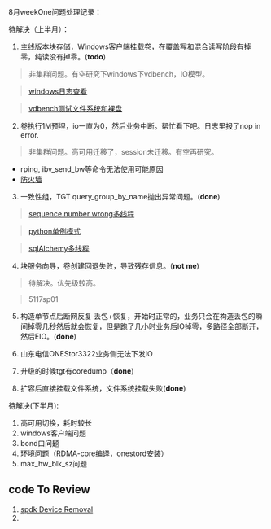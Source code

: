 8月weekOne问题处理记录：

待解决（上半月）：

1. 主线版本块存储，Windows客户端挂载卷，在覆盖写和混合读写阶段有掉零，纯读没有掉零。(**todo**)

> 非集群问题。有空研究下windows下vdbench，IO模型。

> [windows日志查看](https://cloud.tencent.com/developer/article/1170984)

> [vdbench测试文件系统和裸盘](https://blog.51cto.com/liangchaoxi/4713043)

2. 卷执行1M预埋，io一直为0，然后业务中断。帮忙看下吧。日志里报了nop in error.
> 非集群问题。高可用迁移了，session未迁移。有空再研究。

 - rping, ibv_send_bw等命令无法使用可能原因
  -  [防火墙](https://blog.csdn.net/wade3015/article/details/90725871)

3. 一致性组，TGT query_group_by_name抛出异常问题。(**done**)

> [sequence number wrong多线程](https://blog.csdn.net/whatday/article/details/109846729)

> [python单例模式](https://www.cnblogs.com/huchong/p/8244279.html)

> [sqlAlchemy多线程](https://www.jianshu.com/p/60c8e0e440ea)

4. 块服务向导，卷创建回退失败，导致残存信息。(**not me**)

>待解决。优先级较高。

>5117sp01

5. 构造单节点后断网反复 丢包+恢复，开始时正常的，业务只会在构造丢包的瞬间掉零几秒然后就会恢复，但是跑了几小时业务后IO掉零，多路径全部断开，然后EIO。(**done**)

6. 山东电信ONEStor3322业务侧无法下发IO

7. 升级的时候tgt有coredump（**done**)

8. 扩容后直接挂载文件系统，文件系统挂载失败(**done**)


待解决(下半月):
1. 高可用切换，耗时较长
2. windows客户端问题
3. bond口问题
4. 环境问题（RDMA-core编译，onestord安装）
5. max_hw_blk_sz问题

## code To Review

1. [spdk Device Removal](https://review.spdk.io/gerrit/c/spdk/spdk/+/574)
2. 